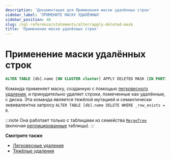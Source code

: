 ```yaml
---
description: 'Документация для Применения маски удалённых строк'
sidebar_label: 'ПРИМЕНИТЕ МАСКУ УДАЛЁННЫХ'
sidebar_position: 46
slug: /sql-reference/statements/alter/apply-deleted-mask
title: 'Применение маски удалённых строк'
---
```



# Применение маски удалённых строк

```sql
ALTER TABLE [db].name [ON CLUSTER cluster] APPLY DELETED MASK [IN PARTITION partition_id]
```

Команда применяет маску, созданную с помощью [легковесного удаления](/sql-reference/statements/delete), и принудительно удаляет строки, помеченные как удалённые, с диска. Эта команда является тяжёлой мутацией и семантически эквивалентна запросу ```ALTER TABLE [db].name DELETE WHERE _row_exists = 0```.

:::note
Она работает только с таблицами из семейства [`MergeTree`](../../../engines/table-engines/mergetree-family/mergetree.md) (включая [реплицированные](../../../engines/table-engines/mergetree-family/replication.md) таблицы).
:::

**Смотрите также**

- [Легковесные удаления](/sql-reference/statements/delete)
- [Тяжёлые удаления](/sql-reference/statements/alter/delete.md)
